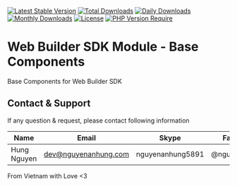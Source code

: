 [![Latest Stable Version](https://img.shields.io/packagist/v/nguyenanhung/web-builder-platforms-base-components.svg?style=flat-square)](https://packagist.org/packages/nguyenanhung/web-builder-platforms-base-components)
[![Total Downloads](https://img.shields.io/packagist/dt/nguyenanhung/web-builder-platforms-base-components.svg?style=flat-square)](https://packagist.org/packages/nguyenanhung/web-builder-platforms-base-components)
[![Daily Downloads](https://img.shields.io/packagist/dd/nguyenanhung/web-builder-platforms-base-components.svg?style=flat-square)](https://packagist.org/packages/nguyenanhung/web-builder-platforms-base-components)
[![Monthly Downloads](https://img.shields.io/packagist/dm/nguyenanhung/web-builder-platforms-base-components.svg?style=flat-square)](https://packagist.org/packages/nguyenanhung/web-builder-platforms-base-components)
[![License](https://img.shields.io/packagist/l/nguyenanhung/web-builder-platforms-base-components.svg?style=flat-square)](https://packagist.org/packages/nguyenanhung/web-builder-platforms-base-components)
[![PHP Version Require](https://img.shields.io/packagist/dependency-v/nguyenanhung/web-builder-platforms-base-components/php)](https://packagist.org/packages/nguyenanhung/web-builder-platforms-base-components)

# Web Builder SDK Module - Base Components

Base Components for Web Builder SDK

## Contact & Support

If any question & request, please contact following information

| Name        | Email                | Skype            | Facebook      |
|-------------|----------------------|------------------|---------------|
| Hung Nguyen | dev@nguyenanhung.com | nguyenanhung5891 | @nguyenanhung |

From Vietnam with Love <3

